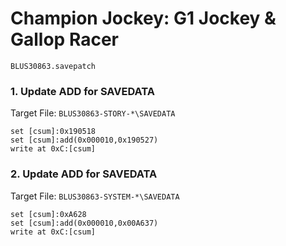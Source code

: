# Champion Jockey: G1 Jockey & Gallop Racer 

`BLUS30863.savepatch`

### 1. Update ADD for SAVEDATA

Target File: `BLUS30863-STORY-*\SAVEDATA`

```
set [csum]:0x190518
set [csum]:add(0x000010,0x190527)
write at 0xC:[csum]
```

### 2. Update ADD for SAVEDATA

Target File: `BLUS30863-SYSTEM-*\SAVEDATA`

```
set [csum]:0xA628
set [csum]:add(0x000010,0x00A637)
write at 0xC:[csum]
```

